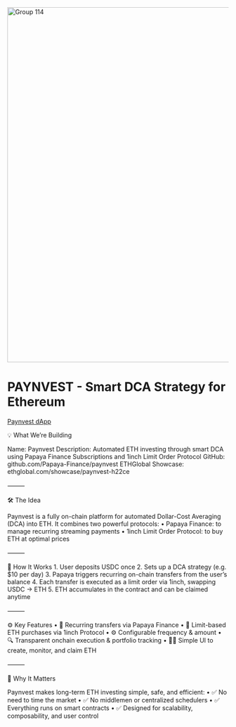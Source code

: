 <img width="3013" height="808" alt="Group 114" src="https://github.com/user-attachments/assets/8ef44431-f657-4b35-9e78-83768aa0c2a4" />

# PAYNVEST - Smart DCA Strategy for Ethereum

[Paynvest dApp](https://paynvest.vercel.app/)

💡 What We’re Building

Name: Paynvest
Description: Automated ETH investing through smart DCA using Papaya Finance Subscriptions and 1inch Limit Order Protocol
GitHub: github.com/Papaya-Finance/paynvest
ETHGlobal Showcase: ethglobal.com/showcase/paynvest-h22ce

⸻

🛠 The Idea

Paynvest is a fully on-chain platform for automated Dollar-Cost Averaging (DCA) into ETH.
It combines two powerful protocols:
	•	Papaya Finance: to manage recurring streaming payments
	•	1inch Limit Order Protocol: to buy ETH at optimal prices

⸻

🔁 How It Works
	1.	User deposits USDC once
	2.	Sets up a DCA strategy (e.g. $10 per day)
	3.	Papaya triggers recurring on-chain transfers from the user’s balance
	4.	Each transfer is executed as a limit order via 1inch, swapping USDC → ETH
	5.	ETH accumulates in the contract and can be claimed anytime

⸻

⚙️ Key Features
	•	🔁 Recurring transfers via Papaya Finance
	•	🎯 Limit-based ETH purchases via 1inch Protocol
	•	⚙️ Configurable frequency & amount
	•	🔍 Transparent onchain execution & portfolio tracking
	•	🧑‍💻 Simple UI to create, monitor, and claim ETH

⸻

🚀 Why It Matters

Paynvest makes long-term ETH investing simple, safe, and efficient:
	•	✅ No need to time the market
	•	✅ No middlemen or centralized schedulers
	•	✅ Everything runs on smart contracts
	•	✅ Designed for scalability, composability, and user control
